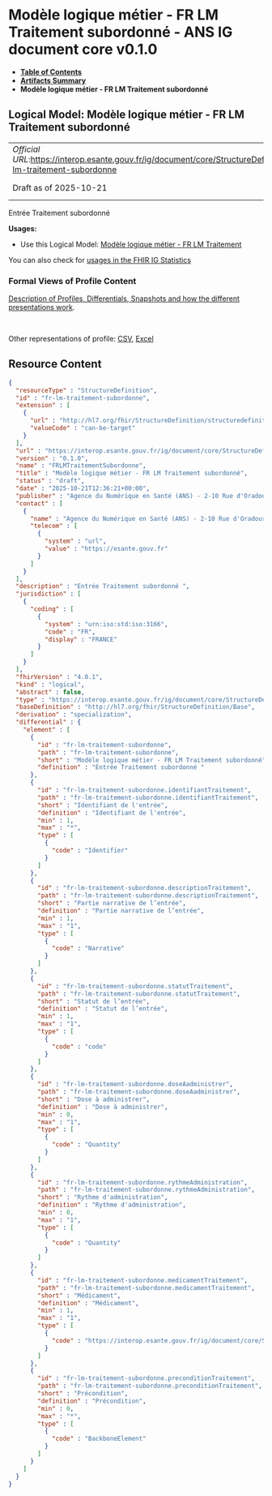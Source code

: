 # Modèle logique métier - FR LM Traitement subordonné - ANS IG document core v0.1.0

* [**Table of Contents**](toc.md)
* [**Artifacts Summary**](artifacts.md)
* **Modèle logique métier - FR LM Traitement subordonné**

## Logical Model: Modèle logique métier - FR LM Traitement subordonné 

| | |
| :--- | :--- |
| *Official URL*:https://interop.esante.gouv.fr/ig/document/core/StructureDefinition/fr-lm-traitement-subordonne | *Version*:0.1.0 |
| Draft as of 2025-10-21 | *Computable Name*:FRLMTraitementSubordonne |

 
Entrée Traitement subordonné 

**Usages:**

* Use this Logical Model: [Modèle logique métier - FR LM Traitement](StructureDefinition-fr-lm-traitement.md)

You can also check for [usages in the FHIR IG Statistics](https://packages2.fhir.org/xig/ans.document.fr.core|current/StructureDefinition/fr-lm-traitement-subordonne)

### Formal Views of Profile Content

 [Description of Profiles, Differentials, Snapshots and how the different presentations work](http://build.fhir.org/ig/FHIR/ig-guidance/readingIgs.html#structure-definitions). 

 

Other representations of profile: [CSV](StructureDefinition-fr-lm-traitement-subordonne.csv), [Excel](StructureDefinition-fr-lm-traitement-subordonne.xlsx) 



## Resource Content

```json
{
  "resourceType" : "StructureDefinition",
  "id" : "fr-lm-traitement-subordonne",
  "extension" : [
    {
      "url" : "http://hl7.org/fhir/StructureDefinition/structuredefinition-type-characteristics",
      "valueCode" : "can-be-target"
    }
  ],
  "url" : "https://interop.esante.gouv.fr/ig/document/core/StructureDefinition/fr-lm-traitement-subordonne",
  "version" : "0.1.0",
  "name" : "FRLMTraitementSubordonne",
  "title" : "Modèle logique métier - FR LM Traitement subordonné",
  "status" : "draft",
  "date" : "2025-10-21T12:36:21+00:00",
  "publisher" : "Agence du Numérique en Santé (ANS) - 2-10 Rue d'Oradour-sur-Glane, 75015 Paris",
  "contact" : [
    {
      "name" : "Agence du Numérique en Santé (ANS) - 2-10 Rue d'Oradour-sur-Glane, 75015 Paris",
      "telecom" : [
        {
          "system" : "url",
          "value" : "https://esante.gouv.fr"
        }
      ]
    }
  ],
  "description" : "Entrée Traitement subordonné ",
  "jurisdiction" : [
    {
      "coding" : [
        {
          "system" : "urn:iso:std:iso:3166",
          "code" : "FR",
          "display" : "FRANCE"
        }
      ]
    }
  ],
  "fhirVersion" : "4.0.1",
  "kind" : "logical",
  "abstract" : false,
  "type" : "https://interop.esante.gouv.fr/ig/document/core/StructureDefinition/fr-lm-traitement-subordonne",
  "baseDefinition" : "http://hl7.org/fhir/StructureDefinition/Base",
  "derivation" : "specialization",
  "differential" : {
    "element" : [
      {
        "id" : "fr-lm-traitement-subordonne",
        "path" : "fr-lm-traitement-subordonne",
        "short" : "Modèle logique métier - FR LM Traitement subordonné",
        "definition" : "Entrée Traitement subordonné "
      },
      {
        "id" : "fr-lm-traitement-subordonne.identifiantTraitement",
        "path" : "fr-lm-traitement-subordonne.identifiantTraitement",
        "short" : "Identifiant de l'entrée",
        "definition" : "Identifiant de l'entrée",
        "min" : 1,
        "max" : "*",
        "type" : [
          {
            "code" : "Identifier"
          }
        ]
      },
      {
        "id" : "fr-lm-traitement-subordonne.descriptionTraitement",
        "path" : "fr-lm-traitement-subordonne.descriptionTraitement",
        "short" : "Partie narrative de l’entrée",
        "definition" : "Partie narrative de l’entrée",
        "min" : 1,
        "max" : "1",
        "type" : [
          {
            "code" : "Narrative"
          }
        ]
      },
      {
        "id" : "fr-lm-traitement-subordonne.statutTraitement",
        "path" : "fr-lm-traitement-subordonne.statutTraitement",
        "short" : "Statut de l’entrée",
        "definition" : "Statut de l’entrée",
        "min" : 1,
        "max" : "1",
        "type" : [
          {
            "code" : "code"
          }
        ]
      },
      {
        "id" : "fr-lm-traitement-subordonne.doseAadministrer",
        "path" : "fr-lm-traitement-subordonne.doseAadministrer",
        "short" : "Dose à administrer",
        "definition" : "Dose à administrer",
        "min" : 0,
        "max" : "1",
        "type" : [
          {
            "code" : "Quantity"
          }
        ]
      },
      {
        "id" : "fr-lm-traitement-subordonne.rythmeAdministration",
        "path" : "fr-lm-traitement-subordonne.rythmeAdministration",
        "short" : "Rythme d'administration",
        "definition" : "Rythme d'administration",
        "min" : 0,
        "max" : "1",
        "type" : [
          {
            "code" : "Quantity"
          }
        ]
      },
      {
        "id" : "fr-lm-traitement-subordonne.medicamentTraitement",
        "path" : "fr-lm-traitement-subordonne.medicamentTraitement",
        "short" : "Médicament",
        "definition" : "Médicament",
        "min" : 1,
        "max" : "1",
        "type" : [
          {
            "code" : "https://interop.esante.gouv.fr/ig/document/core/StructureDefinition/fr-lm-produit-sante"
          }
        ]
      },
      {
        "id" : "fr-lm-traitement-subordonne.preconditionTraitement",
        "path" : "fr-lm-traitement-subordonne.preconditionTraitement",
        "short" : "Précondition",
        "definition" : "Précondition",
        "min" : 0,
        "max" : "*",
        "type" : [
          {
            "code" : "BackboneElement"
          }
        ]
      }
    ]
  }
}

```
